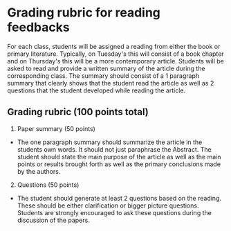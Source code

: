 # Grading rubric for reading feedbacks
For each class, students will be assigned a reading from either the book or primary literature. 
Typically, on Tuesday's this will consist of a book chapter and on Thursday's
this will be a more contemporary article. Students will be asked to read and provide a written
summary of the article during the corresponding class. The summary should consist of
a 1 paragraph summary that clearly shows that the student read the article as well
as 2 questions that the student developed while reading the article.

## Grading rubric (100 points total)
1. Paper summary (50 points)
- The one paragraph summary should summarize the article in the students own words. It should
not just paraphrase the Abstract. The student should state the main purpose of the article
as well as the main points or results brought forth as well as the primary conclusions
made by the authors.

2. Questions (50 points)
- The student should generate at least 2 questions based on the reading. These should be either
clarification or bigger picture questions. Students are strongly encouraged to ask
these questions during the discussion of the papers.
